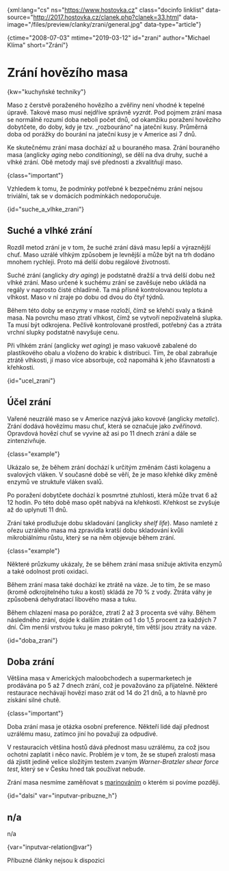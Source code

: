 
{xml:lang="cs" ns="https://www.hostovka.cz" class="docinfo linklist" data-source="http://2017.hostovka.cz/clanek.php?clanek=33.html" data-image="/files/preview/clanky/zrani/general.jpg" data-type="article"}

{ctime="2008-07-03" mtime="2019-03-12" id="zrani" author="Michael Klíma" short="Zrání"}

# Zrání hovězího masa

<!-- generated attribute kw by user_updatekw.sh on 2020-07-05, do not edit -->

{kw="kuchyňské techniky"}

Maso z čerstvě poraženého hovězího a zvěřiny není vhodné k tepelné úpravě. Takové maso musí nejdříve správně _vyzrát_. Pod pojmem zrání masa se normálně rozumí doba neboli počet dnů, od okamžiku poražení hovězího dobytčete, do doby, kdy je tzv. „rozbouráno“ na jateční kusy. Průměrná doba od porážky do bourání na jateční kusy je v Americe asi 7 dnů.

Ke skutečnému zrání masa dochází až u bouraného masa. Zrání bouraného masa (anglicky _aging_ nebo _conditioning_), se dělí na dva druhy, suché a vlhké zrání. Obě metody mají své přednosti a zkvalitňují maso.

{class="important"}

Vzhledem k tomu, že podmínky potřebné k bezpečnému zrání nejsou triviální, tak se v domácích podmínkách nedoporučuje.

{id="suche\_a\_vlhke_zrani"}

## Suché a vlhké zrání

Rozdíl metod zrání je v tom, že suché zrání dává masu lepší a výraznější chuť. Maso uzrálé vlhkým způsobem je levnější a může být na trh dodáno mnohem rychleji. Proto má delší dobu regálové životnosti.

Suché zrání (anglicky _dry aging_) je podstatně dražší a trvá delší dobu než vlhké zrání. Maso určené k suchému zrání se zavěšuje nebo ukládá na regály v naprosto čisté chladírně. Ta má přísně kontrolovanou teplotu a vlhkost. Maso v ní zraje po dobu od dvou do čtyř týdnů.

Během této doby se enzymy v mase rozloží, čímž se křehčí svaly a tkáně masa. Na povrchu maso ztratí vlhkost, čímž se vytvoří nepoživatelná slupka. Ta musí být odkrojena. Pečlivě kontrolované prostředí, potřebný čas a ztráta vrchní slupky podstatně navyšuje cenu.

Při vlhkém zrání (anglicky _wet aging_) je maso vakuově zabalené do plastikového obalu a vloženo do krabic k distribuci. Tím, že obal zabraňuje ztrátě vlhkosti, jí maso více absorbuje, což napomáhá k jeho šťavnatosti a křehkosti.

{id="ucel_zrani"}

## Účel zrání

Vařené neuzrálé maso se v Americe nazývá jako kovové (anglicky _metalic_). Zrání dodává hovězímu masu chuť, která se označuje jako _zvěřinová_. Opravdová hovězí chuť se vyvine až asi po 11 dnech zrání a dále se zintenzivňuje.

{class="example"}

Ukázalo se, že během zrání dochází k určitým změnám části kolagenu a svalových vláken. V současné době se věří, že je maso křehké díky změně enzymů ve struktuře vláken svalů.

Po poražení dobytčete dochází k posmrtné ztuhlosti, která může trvat 6 až 12 hodin. Po této době maso opět nabývá na křehkosti. Křehkost se zvyšuje až do uplynutí 11 dnů.

Zrání také prodlužuje dobu skladování (anglicky _shelf life_). Maso namleté z ořezu uzrálého masa má zpravidla kratší dobu skladování kvůli mikrobiálnímu růstu, který se na něm objevuje během zrání.

{class="example"}

Některé průzkumy ukázaly, že se během zrání masa snižuje aktivita enzymů a také odolnost proti oxidaci.

Během zrání masa také dochází ke ztrátě na váze. Je to tím, že se maso (kromě odkrojitelného tuku a kostí) skládá ze 70 % z vody. Ztráta váhy je způsobená dehydratací libového masa a tuku.

Během chlazení masa po porážce, ztratí 2 až 3 procenta své váhy. Během následného zrání, dojde k dalším ztrátám od 1 do 1,5 procent za každých 7 dní. Čím menší vrstvou tuku je maso pokryté, tím větší jsou ztráty na váze.

{id="doba_zrani"}

## Doba zrání

Většina masa v Amerických maloobchodech a supermarketech je prodávána po 5 až 7 dnech zrání, což je považováno za přijatelné. Některé restaurace nechávají hovězí maso zrát od 14 do 21 dnů, a to hlavně pro získání silné chutě.

{class="important"}

Doba zrání masa je otázka osobní preference. Někteří lidé dají přednost uzrálému masu, zatímco jiní ho považují za odpudivé.

V restauracích většina hostů dává přednost masu uzrálému, za což jsou ochotni zaplatit i něco navíc. Problém je v tom, že se stupeň zralosti masa dá zjistit jedině velice složitým testem zvaným _Warner-Bratzler shear force test_, který se v Česku hned tak používat nebude.

Zrání masa nesmíme zaměňovat s [marinováním][1] o kterém si povíme později.

{id="dalsi" var="inputvar-pribuzne_h"}

## n/a

n/a

{var="inputvar-relation@var"}

Příbuzné články nejsou k dispozici

 [1]: /duseni#marinada

